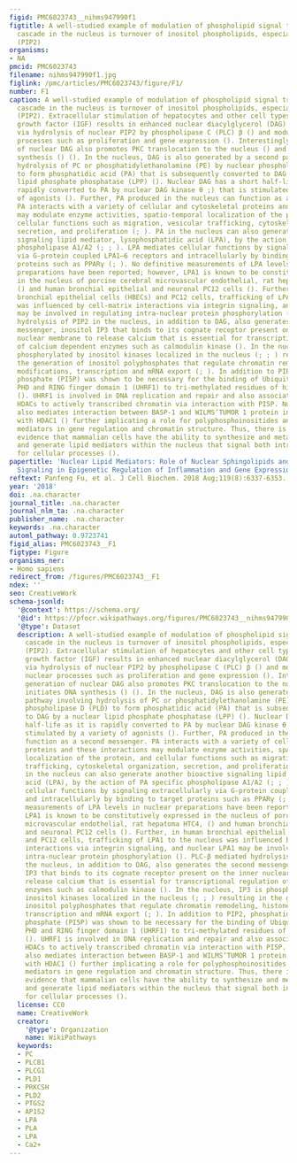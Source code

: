 ```yaml
---
figid: PMC6023743__nihms947990f1
figtitle: A well-studied example of modulation of phospholipid signal transduction
  cascade in the nucleus is turnover of inositol phospholipids, especially phosphatidylinositol-4,5-bisphosphate
  (PIP2)
organisms:
- NA
pmcid: PMC6023743
filename: nihms947990f1.jpg
figlink: /pmc/articles/PMC6023743/figure/F1/
number: F1
caption: A well-studied example of modulation of phospholipid signal transduction
  cascade in the nucleus is turnover of inositol phospholipids, especially phosphatidylinositol-4,5-bisphosphate
  (PIP2). Extracellular stimulation of hepatocytes and other cell types by insulin
  growth factor (IGF) results in enhanced nuclear diacylglycerol (DAG) production
  via hydrolysis of nuclear PIP2 by phospholipase C (PLC) β () and modulation of nuclear
  processes such as proliferation and gene expression (). Interestingly, generation
  of nuclear DAG also promotes PKC translocation to the nucleus () and initiates DNA
  synthesis () (). In the nucleus, DAG is also generated by a second pathway involving
  hydrolysis of PC or phosphatidylethanolamine (PE) by nuclear phospholipase D (PLD)
  to form phosphatidic acid (PA) that is subsequently converted to DAG by a nuclear
  lipid phosphate phosphatase (LPP) (). Nuclear DAG has a short half-life as it is
  rapidly converted to PA by nuclear DAG kinase θ ;) that is stimulated by a variety
  of agonists (). Further, PA produced in the nucleus can function as a second messenger.
  PA interacts with a variety of cellular and cytoskeletal proteins and these interactions
  may modulate enzyme activities, spatio-temporal localization of the protein, and
  cellular functions such as migration, vesicular trafficking, cytoskeletal organization,
  secretion, and proliferation (; ). PA in the nucleus can also generate another bioactive
  signaling lipid mediator, lysophosphatidic acid (LPA), by the action of PA specific
  phospholipase A1/A2 (; ; ). LPA mediates cellular functions by signaling extracellularly
  via G-protein coupled LPA1–6 receptors and intracellularly by binding to target
  proteins such as PPARγ (; ). No definitive measurements of LPA levels in nuclear
  preparations have been reported; however, LPA1 is known to be constitutively expressed
  in the nucleus of porcine cerebral microvascular endothelial, rat hepatoma HTC4,
  () and human bronchial epithelial and neuronal PC12 cells (). Further, in human
  bronchial epithelial cells (HBECs) and PC12 cells, trafficking of LPA1 to the nucleus
  was influenced by cell-matrix interactions via integrin signaling, and nuclear LPA1
  may be involved in regulating intra-nuclear protein phosphorylation (). PLC-β mediated
  hydrolysis of PIP2 in the nucleus, in addition to DAG, also generates the second
  messenger, inositol IP3 that binds to its cognate receptor present on the inner
  nuclear membrane to release calcium that is essential for transcriptional regulation
  of calcium dependent enzymes such as calmodulin kinase (). In the nucleus, IP3 is
  phosphorylated by inositol kinases localized in the nucleus (; ; ) resulting in
  the generation of inositol polyphosphates that regulate chromatin remodeling, histone
  modifications, transcription and mRNA export (; ). In addition to PIP2, phosphatidylinositol-5
  phosphate (PI5P) was shown to be necessary for the binding of Ubiquitin-like with
  PHD and RING finger domain 1 (UHRF1) to tri-methylated residues of histone3 (H3K9me3)
  (). UHRF1 is involved in DNA replication and repair and also associated with targeting
  HDACs to actively transcribed chromatin via interaction with PI5P. Nuclear PIP2
  also mediates interaction between BASP-1 and WILMS’TUMOR 1 protein in association
  with HDAC1 () further implicating a role for polyphosphoinositides and other phospholipid-derived
  mediators in gene regulation and chromatin structure. Thus, there is compelling
  evidence that mammalian cells have the ability to synthesize and metabolize phospholipids
  and generate lipid mediators within the nucleus that signal both intra- and extra-nuclear
  for cellular processes ().
papertitle: 'Nuclear Lipid Mediators: Role of Nuclear Sphingolipids and Sphinosine-1-Phosphate
  Signaling in Epigenetic Regulation of Inflammation and Gene Expression.'
reftext: Panfeng Fu, et al. J Cell Biochem. 2018 Aug;119(8):6337-6353.
year: '2018'
doi: .na.character
journal_title: .na.character
journal_nlm_ta: .na.character
publisher_name: .na.character
keywords: .na.character
automl_pathway: 0.9723741
figid_alias: PMC6023743__F1
figtype: Figure
organisms_ner:
- Homo sapiens
redirect_from: /figures/PMC6023743__F1
ndex: ''
seo: CreativeWork
schema-jsonld:
  '@context': https://schema.org/
  '@id': https://pfocr.wikipathways.org/figures/PMC6023743__nihms947990f1.html
  '@type': Dataset
  description: A well-studied example of modulation of phospholipid signal transduction
    cascade in the nucleus is turnover of inositol phospholipids, especially phosphatidylinositol-4,5-bisphosphate
    (PIP2). Extracellular stimulation of hepatocytes and other cell types by insulin
    growth factor (IGF) results in enhanced nuclear diacylglycerol (DAG) production
    via hydrolysis of nuclear PIP2 by phospholipase C (PLC) β () and modulation of
    nuclear processes such as proliferation and gene expression (). Interestingly,
    generation of nuclear DAG also promotes PKC translocation to the nucleus () and
    initiates DNA synthesis () (). In the nucleus, DAG is also generated by a second
    pathway involving hydrolysis of PC or phosphatidylethanolamine (PE) by nuclear
    phospholipase D (PLD) to form phosphatidic acid (PA) that is subsequently converted
    to DAG by a nuclear lipid phosphate phosphatase (LPP) (). Nuclear DAG has a short
    half-life as it is rapidly converted to PA by nuclear DAG kinase θ ;) that is
    stimulated by a variety of agonists (). Further, PA produced in the nucleus can
    function as a second messenger. PA interacts with a variety of cellular and cytoskeletal
    proteins and these interactions may modulate enzyme activities, spatio-temporal
    localization of the protein, and cellular functions such as migration, vesicular
    trafficking, cytoskeletal organization, secretion, and proliferation (; ). PA
    in the nucleus can also generate another bioactive signaling lipid mediator, lysophosphatidic
    acid (LPA), by the action of PA specific phospholipase A1/A2 (; ; ). LPA mediates
    cellular functions by signaling extracellularly via G-protein coupled LPA1–6 receptors
    and intracellularly by binding to target proteins such as PPARγ (; ). No definitive
    measurements of LPA levels in nuclear preparations have been reported; however,
    LPA1 is known to be constitutively expressed in the nucleus of porcine cerebral
    microvascular endothelial, rat hepatoma HTC4, () and human bronchial epithelial
    and neuronal PC12 cells (). Further, in human bronchial epithelial cells (HBECs)
    and PC12 cells, trafficking of LPA1 to the nucleus was influenced by cell-matrix
    interactions via integrin signaling, and nuclear LPA1 may be involved in regulating
    intra-nuclear protein phosphorylation (). PLC-β mediated hydrolysis of PIP2 in
    the nucleus, in addition to DAG, also generates the second messenger, inositol
    IP3 that binds to its cognate receptor present on the inner nuclear membrane to
    release calcium that is essential for transcriptional regulation of calcium dependent
    enzymes such as calmodulin kinase (). In the nucleus, IP3 is phosphorylated by
    inositol kinases localized in the nucleus (; ; ) resulting in the generation of
    inositol polyphosphates that regulate chromatin remodeling, histone modifications,
    transcription and mRNA export (; ). In addition to PIP2, phosphatidylinositol-5
    phosphate (PI5P) was shown to be necessary for the binding of Ubiquitin-like with
    PHD and RING finger domain 1 (UHRF1) to tri-methylated residues of histone3 (H3K9me3)
    (). UHRF1 is involved in DNA replication and repair and also associated with targeting
    HDACs to actively transcribed chromatin via interaction with PI5P. Nuclear PIP2
    also mediates interaction between BASP-1 and WILMS’TUMOR 1 protein in association
    with HDAC1 () further implicating a role for polyphosphoinositides and other phospholipid-derived
    mediators in gene regulation and chromatin structure. Thus, there is compelling
    evidence that mammalian cells have the ability to synthesize and metabolize phospholipids
    and generate lipid mediators within the nucleus that signal both intra- and extra-nuclear
    for cellular processes ().
  license: CC0
  name: CreativeWork
  creator:
    '@type': Organization
    name: WikiPathways
  keywords:
  - PC
  - PLCB1
  - PLCG1
  - PLD1
  - PRKCSH
  - PLD2
  - PTGS2
  - AP1S2
  - LPA
  - PLA
  - LPA
  - Ca2+
---
```

